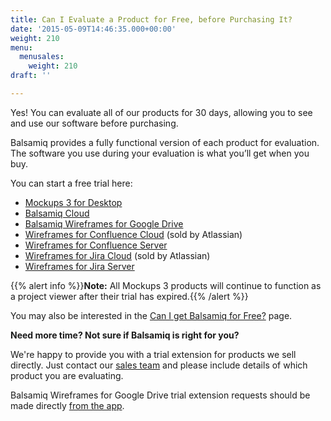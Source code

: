 ```yaml
---
title: Can I Evaluate a Product for Free, before Purchasing It?
date: '2015-05-09T14:46:35.000+00:00'
weight: 210
menu:
  menusales:
    weight: 210
draft: ''

---
```


Yes! You can evaluate all of our products for 30 days, allowing you to see and use our software before purchasing.

Balsamiq provides a fully functional version of each product for evaluation. The software you use during your evaluation is what you’ll get when you buy.

You can start a free trial here:

*   [Mockups 3 for Desktop](https://balsamiq.com/download)
*   [Balsamiq Cloud](https://balsamiq.cloud/)
*   [Balsamiq Wireframes for Google Drive](https://docs.balsamiq.com/google-drive/wireframes/intro/)
*   [Wireframes for Confluence Cloud](https://marketplace.atlassian.com/plugins/com.balsamiq.mockups.confluence/cloud/overview) (sold by Atlassian)
*   [Wireframes for Confluence Server](https://marketplace.atlassian.com/plugins/com.balsamiq.confluence.plugins.mockups)
*   [Wireframes for Jira Cloud](https://marketplace.atlassian.com/plugins/com.balsamiq.mockups.jira/cloud/overview) (sold by Atlassian)
*   [Wireframes for Jira Server](https://marketplace.atlassian.com/plugins/com.balsamiq.jira.plugins.mockups)

{{% alert info %}}**Note:** All Mockups 3 products will continue to function as a project viewer after their trial has expired.{{% /alert %}}

You may also be interested in the [Can I get Balsamiq for Free?](https://balsamiq.com/free) page.

**Need more time? Not sure if Balsamiq is right for you?**

We're happy to provide you with a trial extension for products we sell directly. Just contact our [sales team](mailto:sales@balsamiq.com) and please include details of which product you are evaluating.

Balsamiq Wireframes for Google Drive trial extension requests should be made directly [from the app](https://balsamiq-wireframes.appspot.com/billing).
